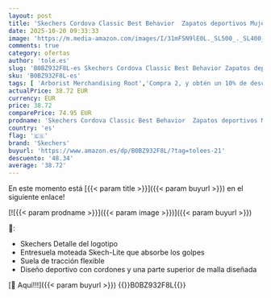 ```yaml
---
layout: post
title: 'Skechers Cordova Classic Best Behavior  Zapatos deportivos Mujer  White Duraleather/Black Trim  38 EU'
date: 2025-10-20 09:33:33
image: 'https://m.media-amazon.com/images/I/31mF5N9lE0L._SL500_._SL400_.jpg'
comments: true
category: ofertas
author: 'tole.es'
slug: 'B0BZ932F8L-es Skechers Cordova Classic Best Behavior Zapatos deportivos...'
sku: 'B0BZ932F8L-es'
tags: [ 'Arborist Merchandising Root','Compra 2, y obtén un 10% de descuento','Compra 2, y obtén un 10% de descuento_Shoes1','Compre 2 y obtenga un 10 % de descuento','Compre 2 y obtenga un 10 % de descuento_Shoes1','Moda','Moda Mujer','Self Service','Special Features Stores','Tienda Skechers','Zapatillas casual para mujer','Zapatillas deportivas y de moda para mujer','Zapatos para mujer','c8538d25-3af9-48d3-aeff-5f3ce5572a36_0','c8538d25-3af9-48d3-aeff-5f3ce5572a36_1','c8538d25-3af9-48d3-aeff-5f3ce5572a36_6301','c8538d25-3af9-48d3-aeff-5f3ce5572a36_8401','skechers','zapatos','🇪🇸', ]
actualPrice: 38.72 EUR
currency: EUR
price: 38.72
comparePrice: 74.95 EUR
prodname: 'Skechers Cordova Classic Best Behavior  Zapatos deportivos Mujer  White Duraleather/Black Trim  38 EU'
country: 'es'
flag: '🇪🇸'
brand: 'Skechers'
buyurl: 'https://www.amazon.es/dp/B0BZ932F8L/?tag=tolees-21'
descuento: '48.34'
average: '38.72'
---
```


En este momento está [{{< param title >}}]({{< param buyurl >}}) en el siguiente enlace!

[![{{< param prodname >}}]({{< param image >}})]({{< param buyurl >}})

🔎:

- Skechers Detalle del logotipo
- Entresuela moteada Skech-Lite que absorbe los golpes
- Suela de tracción flexible
- Diseño deportivo con cordones y una parte superior de malla diseñada

[🛒 Aquí!!!]({{< param buyurl >}})
{{<world>}}B0BZ932F8L{{</world>}}
